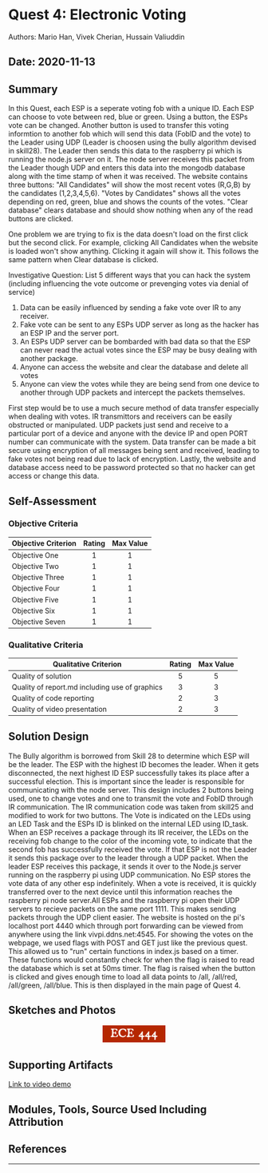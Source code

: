 # Quest 4: Electronic Voting
Authors: Mario Han, Vivek Cherian, Hussain Valiuddin

Date: 2020-11-13
-----
## Summary

  In this Quest, each ESP is a seperate voting fob with a unique ID. Each ESP can choose to vote between red, blue or green. Using a button, the ESPs vote can be changed. Another button is used to transfer this voting informtion to another fob which will send this data (FobID and the vote) to the Leader using UDP (Leader is choosen using the bully algorithm devised in skill28). The Leader then sends this data to the raspberry pi which is running the node.js server on it. The node server receives this packet from the Leader though UDP and enters this data into the mongodb database along with the time stamp of when it was received.
  The website contains three buttons: "All Candidates" will show the most recent votes (R,G,B) by the candidates (1,2,3,4,5,6). "Votes by Candidates" shows all the votes depending on red, green, blue and shows the counts of the votes. "Clear database" clears database and should show nothing when any of the read buttons are clicked.
  
  One problem we are trying to fix is the data doesn't load on the first click but the second click. For example, clicking All Candidates when the website is loaded won't show anything. Clicking it again will show it. This follows the same pattern when Clear database is clicked.
  
 Investigative Question: List 5 different ways that you can hack the system (including influencing the vote outcome or prevenging votes via denial of service)
  1. Data can be easily influenced by sending a fake vote over IR to any receiver. 
  2. Fake vote can be sent to any ESPs UDP server as long as the hacker has an ESP IP and the server port.
  3. An ESPs UDP server can be bombarded with bad data so that the ESP can never read the actual votes since the ESP may be busy dealing with another package.
  4. Anyone can access the website and clear the database and delete all votes
  5. Anyone can view the votes while they are being send from one device to another through UDP packets and intercept the packets themselves.
  
  First step would be to use a much secure method of data transfer especially when dealing with votes. IR transmittors and receivers can be easily obstructed or manipulated. UDP packets just send and receive to a particular port of a device and anyone with the device IP and open PORT number can communicate with the system. Data transfer can be made a bit secure using encryption of all messages being sent and received, leading to fake votes not being read due to lack of encryption. Lastly, the website and database access need to be password protected so that no hacker can get access or change this data. 
  
  
        
## Self-Assessment

### Objective Criteria

| Objective Criterion | Rating | Max Value  | 
|---------------------------------------------|:-----------:|:---------:|
| Objective One | 1 |  1     | 
| Objective Two | 1 |  1     | 
| Objective Three | 1 |  1     | 
| Objective Four | 1 |  1     | 
| Objective Five | 1 |  1     | 
| Objective Six | 1 |  1     | 
| Objective Seven | 1 |  1     | 


### Qualitative Criteria

| Qualitative Criterion | Rating | Max Value  | 
|---------------------------------------------|:-----------:|:---------:|
| Quality of solution | 5 |  5     | 
| Quality of report.md including use of graphics | 3 |  3     | 
| Quality of code reporting | 2 |  3     | 
| Quality of video presentation | 2 |  3     | 


## Solution Design

  The Bully algorithm is borrowed from Skill 28 to determine which ESP will be the leader. The ESP with the highest ID becomes the leader. When it gets disconnected, the next highest ID ESP successfully takes its place after a successful election. This is important since the leader is responsible for communicating with the node server.
  This design includes 2 buttons being used, one to change votes and one to transmit the vote and FobID through IR communication. The IR communication code was taken from skill25 and modified to work for two buttons.
  The Vote is indicated on the LEDs using an LED Task and the ESPs ID is blinked on the internal LED using ID_task.
  When an ESP receives a package through its IR receiver, the LEDs on the receiving fob change to the color of the incoming vote, to indicate that the second fob has successfully received the vote. If that ESP is not the Leader it sends this package over to the leader through a UDP packet. When the leader ESP receives this package, it sends it over to the Node.js server running on the raspberry pi using UDP communication. No ESP stores the vote data of any other esp indefinitely. When a vote is received, it is quickly transferred over to the next device until this information reaches the raspberry pi node server.All ESPs and the raspberry pi open their UDP servers to recieve packets on the same port 1111. This makes sending packets through the UDP client easier. The website is hosted on the pi's localhost port 4440 which through port forwarding can be viewed from anywhere using the link vivpi.ddns.net:4545. 
  For showing the votes on the webpage, we used flags with POST and GET just like the previous quest. This allowed us to "run" certain functions in index.js based on a timer. These functions would constantly check for when the flag is raised to read the database which is set at 50ms timer. The flag is raised when the button is clicked and gives enough time to load all data points to /all, /all/red, /all/green, /all/blue. This is then displayed in the main page of Quest 4.
  

## Sketches and Photos
<center><img src="./images/ece444.png" width="25%" /></center>  
<center> </center>


## Supporting Artifacts
[Link to video demo](https://drive.google.com/file/d/1WpJoVRbTkN6g01KtaSGgSiEpxQG6eAr2/view?usp=sharing)


## Modules, Tools, Source Used Including Attribution

## References

-----

